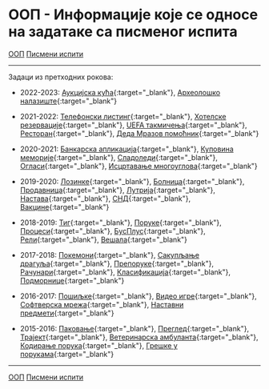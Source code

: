 # ООП - Информације које се односе на задатаке са писменог испита

[ООП](../../README.md) [Писмени испити](../README.md)

---

Задаци из претходних рокова:

* 2022-2023: [Аукцијска кућа](./rokovi/oop.2022.2023.jun1.aukcijskaKuca.pdf){:target="_blank"}, [Археолошко налазиште](./rokovi/oop.2022.2023.jun2.arheoloskoNalaziste.pdf){:target="_blank"}

* 2021-2022: [Телефонски листинг](./rokovi/oop.2021.2022.jun1.telefonskiListing.pdf){:target="_blank"}, [Хотелске резервације](./rokovi/oop.2021.2022.jun2.hotelskeRezervacije.pdf){:target="_blank"}, [UEFA такмичења](./rokovi/oop.2021.2022.sept1.UEFATakmicenja.pdf){:target="_blank"}, [Ресторан](./rokovi/oop.2021.2022.sept2.restoran.pdf){:target="_blank"}, [Деда Мразов помоћник](./rokovi/oop.2021.2022.jan1.dedaMrazovPomocnik.pdf){:target="_blank"}

* 2020-2021: [Банкарска апликација](./rokovi/oop.2020.2021.jun1.bankarskaAplikacija.pdf){:target="_blank"}, [Куповина меморије](./rokovi/oop.2020.2021.jun2.kupovinaMemorije.pdf){:target="_blank"}, [Сладоледи](./rokovi/oop.2020.2021.sept0.sladoledi.pdf){:target="_blank"}, [Огласи](./rokovi/oop.2020.2021.sept1.oglasi.pdf){:target="_blank"}, [Исцртавање многоуглова](./rokovi/oop.2020.2021.sept2.iscrtavanjeMnogouglova.pdf){:target="_blank"}

* 2019-2020: [Лозинке](./rokovi/oop.2019.2020.jun1.lozinke.pdf){:target="_blank"}, [Болница](./rokovi/oop.2019.2020.jun1.bolnica.pdf){:target="_blank"}, [Продавница](./rokovi/oop.2019.2020.jun2.prodavnica.pdf){:target="_blank"}, [Лутрија](./rokovi/oop.2019.2020.sep1.lutrija.pdf){:target="_blank"}, [Настава](./rokovi/oop.2019.2020.sep2.nastava.pdf){:target="_blank"}, [СНД](./rokovi/oop.2019.2020.sep3.snd.pdf){:target="_blank"}, [Вакцине](./rokovi/oop.2019.2020.jan1ps.vakcine.pdf){:target="_blank"}

* 2018-2019: [Тиг](./rokovi/oop.2018.2019.jun1.tig.pdf){:target="_blank"}, [Поруке](./rokovi/oop.2018.2019.jun1.poruke.pdf){:target="_blank"}, [Процеси](./rokovi/oop.2018.2019.jun2.procesi.pdf){:target="_blank"}, [БусПлус](./rokovi/oop.2018.2019.jun2.busPlus.pdf){:target="_blank"}, [Рели](./rokovi/oop.2018.2019.sept1.reli.pdf){:target="_blank"}, [Вешала](./rokovi/oop.2018.2019.sept2.vesala.pdf){:target="_blank"}

* 2017-2018: [Покемони](./rokovi/oop.2017.2018.jun1.pokemoni.pdf){:target="_blank"}, [Сакупљање драгуља](./rokovi/oop.2017.2018.jun1.sakupljanjeDragulja.pdf){:target="_blank"}, [Препоруке](./rokovi/oop.2017.2018.jun2.preporuke.pdf){:target="_blank"}, [Рачунари](./rokovi/oop.2017.2018.jun2.racunari.pdf){:target="_blank"}, [Класификација](./rokovi/oop.2017.2018.sept1.klasifikacija.pdf){:target="_blank"}, [Подморнице](./rokovi/oop.2017.2018.sept2.podmornice.pdf){:target="_blank"}

* 2016-2017: [Пошиљке](./rokovi/oop.2016.2017.jun1.posiljke.pdf){:target="_blank"}, [Видео игре](./rokovi/oop.2016.2017.jun1.videoIgre.pdf){:target="_blank"}, [Софтверска мрежа](./rokovi/oop.2016.2017.jun2.softverskaMreza.pdf){:target="_blank"}, [Наставни предмети](./rokovi/oop.2016.2017.sept1.nastavniPredmeti.pdf){:target="_blank"}

* 2015-2016: [Паковање](./rokovi/oop.2015.2016.jun1.pakovanje.pdf){:target="_blank"}, [Преглед](./rokovi/oop.2015.2016.jun1.pregled.pdf){:target="_blank"}, [Трајект](./rokovi/oop.2015.2016.jun2.trajekt.pdf){:target="_blank"}, [Ветеринарска амбуланта](./rokovi/oop.2015.2016.jun2.veterinar.pdf){:target="_blank"}, [Кодирање порука](./rokovi/oop.2015.2016.sept1.porukeKodiranje.pdf){:target="_blank"}, [Грешке у порукама](./rokovi/oop.2015.2016.sept2.porukeGreske.pdf){:target="_blank"} 


---

[ООП](../../README.md) [Писмени испити](../README.md) 
